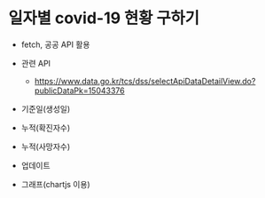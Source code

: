# 일자별 covid-19 현황 구하기

- fetch, 공공 API 활용

- 관련 API
    - https://www.data.go.kr/tcs/dss/selectApiDataDetailView.do?publicDataPk=15043376
- 기준일(생성일)
- 누적(확진자수)
- 누적(사망자수)
-  업데이트
- 그래프(chartjs 이용)
 

